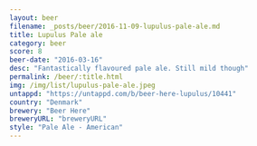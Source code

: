 ```yaml
---
layout: beer
filename: _posts/beer/2016-11-09-lupulus-pale-ale.md
title: Lupulus Pale ale
category: beer
score: 8
beer-date: "2016-03-16"
desc: "Fantastically flavoured pale ale. Still mild though"
permalink: /beer/:title.html
img: /img/list/lupulus-pale-ale.jpeg
untappd: "https://untappd.com/b/beer-here-lupulus/10441"
country: "Denmark"
brewery: "Beer Here"
breweryURL: "breweryURL"
style: "Pale Ale - American"
---
```


